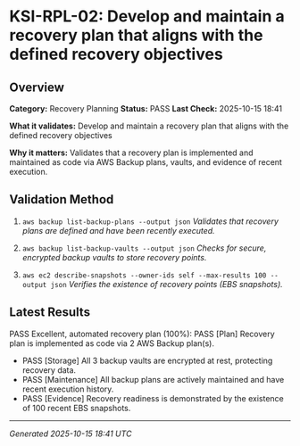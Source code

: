 # KSI-RPL-02: Develop and maintain a recovery plan that aligns with the defined recovery objectives

## Overview

**Category:** Recovery Planning
**Status:** PASS
**Last Check:** 2025-10-15 18:41

**What it validates:** Develop and maintain a recovery plan that aligns with the defined recovery objectives

**Why it matters:** Validates that a recovery plan is implemented and maintained as code via AWS Backup plans, vaults, and evidence of recent execution.

## Validation Method

1. `aws backup list-backup-plans --output json`
   *Validates that recovery plans are defined and have been recently executed.*

2. `aws backup list-backup-vaults --output json`
   *Checks for secure, encrypted backup vaults to store recovery points.*

3. `aws ec2 describe-snapshots --owner-ids self --max-results 100 --output json`
   *Verifies the existence of recovery points (EBS snapshots).*

## Latest Results

PASS Excellent, automated recovery plan (100%): PASS [Plan] Recovery plan is implemented as code via 2 AWS Backup plan(s).
- PASS [Storage] All 3 backup vaults are encrypted at rest, protecting recovery data.
- PASS [Maintenance] All backup plans are actively maintained and have recent execution history.
- PASS [Evidence] Recovery readiness is demonstrated by the existence of 100 recent EBS snapshots.

---
*Generated 2025-10-15 18:41 UTC*